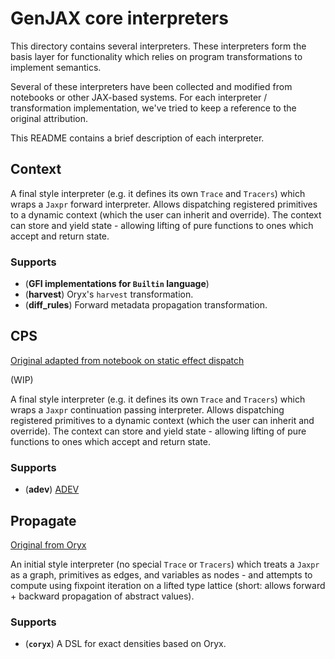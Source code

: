 # GenJAX core interpreters

This directory contains several interpreters. These interpreters form the basis layer for functionality which relies on program transformations to implement semantics.

Several of these interpreters have been collected and modified from notebooks or other JAX-based systems. For each interpreter / transformation implementation, we've tried to keep a reference to the original attribution.

This README contains a brief description of each interpreter.

## Context

A final style interpreter (e.g. it defines its own `Trace` and `Tracers`) which wraps a `Jaxpr` forward interpreter. Allows dispatching registered primitives to a dynamic context (which the user can inherit and override). The context can store and yield state - allowing lifting of pure functions to ones which accept and return state.

### Supports

* (**GFI implementations for `Builtin` language**)
* (**harvest**) Oryx's `harvest` transformation.
* (**diff_rules**) Forward metadata propagation transformation.

## CPS

[Original adapted from notebook on static effect dispatch][effects_notebook]

(WIP)

A final style interpreter (e.g. it defines its own `Trace` and `Tracers`) which wraps a `Jaxpr` continuation passing interpreter. Allows dispatching registered primitives to a dynamic context (which the user can inherit and override). The context can store and yield state - allowing lifting of pure functions to ones which accept and return state.

### Supports

* (**adev**) [ADEV](https://arxiv.org/pdf/2212.06386.pdf)

## Propagate

[Original from Oryx][oryx_propagate]

An initial style interpreter (no special `Trace` or `Tracers`) which treats a `Jaxpr` as a graph, primitives as edges, and variables as nodes - and attempts to compute using fixpoint iteration on a lifted type lattice (short: allows forward + backward propagation of abstract values).

### Supports

* (**`coryx`**) A DSL for exact densities based on Oryx.

[effects_notebook]: https://colab.research.google.com/drive/1HGs59anVC2AOsmt7C4v8yD6v8gZSJGm6#scrollTo=ukjVJ2Ls_6Q3
[oryx_propagate]: https://github.com/jax-ml/oryx/blob/main/oryx/core/interpreters/propagate.py
[oryx_harvest]: https://github.com/jax-ml/oryx/blob/main/oryx/core/interpreters/harvest.py
